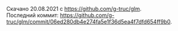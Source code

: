 Скачано 20.08.2021 с <https://github.com/g-truc/glm>.<br>
Последний коммит: <https://github.com/g-truc/glm/commit/06ed280db4e274fa5e1f36d5ea4f7dfd654ff9b0>.
